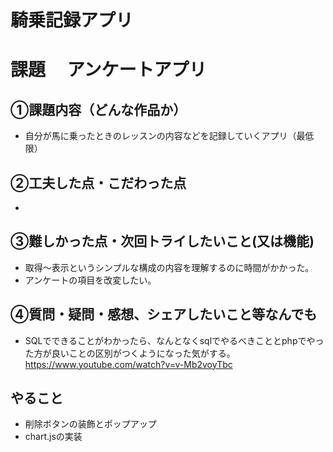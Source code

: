 # 騎乗記録アプリ

# 課題　 アンケートアプリ

## ①課題内容（どんな作品か）
- 自分が馬に乗ったときのレッスンの内容などを記録していくアプリ（最低限）

## ②工夫した点・こだわった点
- 



## ③難しかった点・次回トライしたいこと(又は機能)
- 取得〜表示というシンプルな構成の内容を理解するのに時間がかかった。
- アンケートの項目を改変したい。


## ④質問・疑問・感想、シェアしたいこと等なんでも
- SQLでできることがわかったら、なんとなくsqlでやるべきこととphpでやった方が良いことの区別がつくようになった気がする。https://www.youtube.com/watch?v=v-Mb2voyTbc


## やること
- 削除ボタンの装飾とポップアップ
- chart.jsの実装
